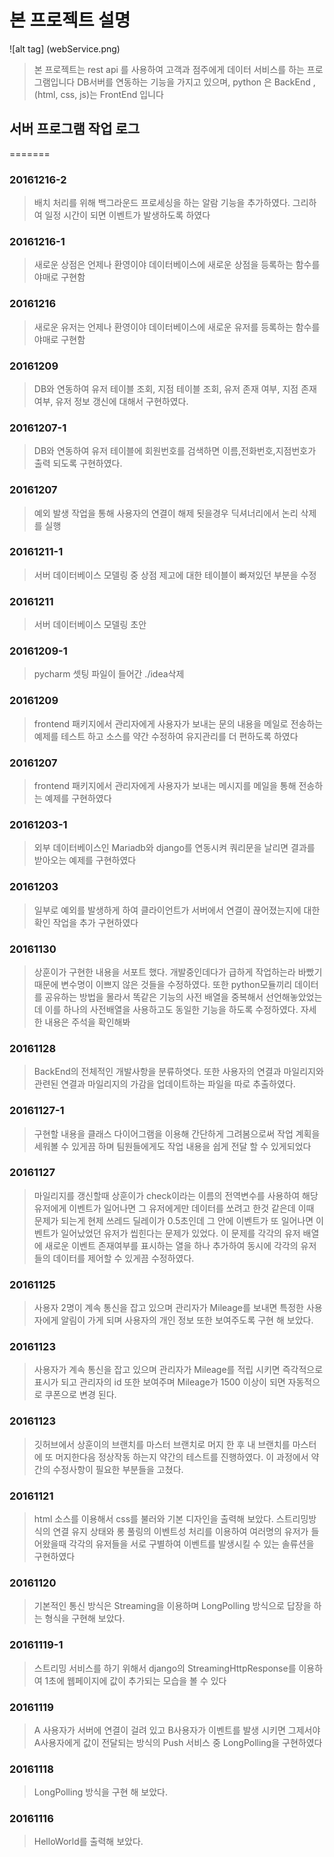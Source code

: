 ﻿# 본 프로젝트 설명 

![alt tag] (webService.png)

> 본 프로젝트는 rest api 를 사용하여 고객과 점주에게 데이터 서비스를 하는 프로그램입니다 DB서버를 연동하는 기능을 가지고 있으며, python 은 BackEnd , (html, css, js)는 FrontEnd 입니다

## 서버 프로그램 작업 로그
=======

### 20161216-2
>배치 처리를 위해 백그라운드 프로세싱을 하는 알람 기능을 추가하였다. 그리하여 일정 시간이 되면 이벤트가 발생하도록 하였다

### 20161216-1
>새로운 상점은 언제나 환영이야
>데이터베이스에 새로운 상점을 등록하는 함수를 야매로 구현함

### 20161216
>새로운 유저는 언제나 환영이야
>데이터베이스에 새로운 유저를 등록하는 함수를 야매로 구현함

### 20161209
>DB와 연동하여 유저 테이블 조회, 지점 테이블 조회, 유저 존재 여부, 지점 존재 여부, 유저 정보 갱신에 대해서 구현하였다.

### 20161207-1
>DB와 연동하여 유저 테이블에 회원번호를 검색하면 이름,전화번호,지점번호가 출력 되도록 구현하였다.

### 20161207
>예외 발생 작업을 통해 사용자의 연결이 해제 됫을경우 딕셔너리에서 논리 삭제를 실행

### 20161211-1
>서버 데이터베이스 모델링 중 상점 제고에 대한 테이블이 빠져있던 부분을 수정

### 20161211
>서버 데이터베이스 모델링 초안

### 20161209-1
>pycharm 셋팅 파일이 들어간 ./idea삭제 

### 20161209
>frontend 패키지에서 관리자에게 사용자가 보내는 문의 내용을 메일로 전송하는 예제를 테스트 하고 소스를 약간 수정하여 유지관리를 더 편하도록 하였다

### 20161207
>frontend 패키지에서 관리자에게 사용자가 보내는 메시지를 메일을 통해 전송하는 예제를 구현하였다

### 20161203-1
>외부 데이터베이스인 Mariadb와 django를 연동시켜 쿼리문을 날리면 결과를 받아오는 예제를 구현하였다

### 20161203
>일부로 예외를 발생하게 하여 클라이언트가 서버에서 연결이 끊어졌는지에 대한 확인 작업을 추가 구현하였다

### 20161130
>상훈이가 구현한 내용을 서포트 했다. 개발중인데다가 급하게 작업하는라 바빴기 때문에 변수명이 이쁘지 않은 것들을 수정하였다. 또한 python모듈끼리 데이터를 공유하는 방법을
몰라서 똑같은 기능의 사전 배열을 중복해서 선언해놓았었는데 이를 하나의 사전배열을 사용하고도 동일한 기능을 하도록 수정하였다. 자세한 내용은 주석을 확인해봐

### 20161128
>BackEnd의 전체적인 개발사항을 분류하엿다. 또한 사용자의 연결과 마일리지와 관련된 연결과 마일리지의 가감을 업데이트하는 파일을 따로 추출하였다.

### 20161127-1
>구현할 내용을 클래스 다이어그램을 이용해 간단하게 그려봄으로써 작업 계획을 세워볼 수 있게끔 하며 팀원들에게도 작업 내용을 쉽게 전달 할 수 있게되었다

### 20161127
>마일리지를 갱신할때 상훈이가 check이라는 이름의 전역변수를 사용하여 해당 유저에게 이벤트가 일어나면 그 유저에게만 데이터를 쏘려고 한것 같은데 이때 문제가 되는게 현제 쓰레드 딜레이가 0.5초인데 그 안에 이벤트가 또 일어나면 이벤트가 일어났었던 유저가 씹힌다는 문제가 있었다. 이 문제를 각각의 유저 배열에 새로운 이벤트 존재여부를 표시하는 열을 하나 추가하여 동시에 각각의 유저들의 데이터를 제어할 수 있게끔 수정하였다.

### 20161125
>사용자 2명이 계속 통신을 잡고 있으며 관리자가 Mileage를 보내면 특정한 사용자에게 알림이 가게 되며 사용자의 개인 정보 또한 보여주도록 구현 해 보았다.

### 20161123
>사용자가 계속 통신을 잡고 있으며 관리자가 Mileage를 적립 시키면 즉각적으로 표시가 되고 관리자의 id 또한 보여주며 Mileage가 1500 이상이 되면 자동적으로 쿠폰으로 변경 된다.

### 20161123
>깃허브에서 상훈이의 브랜치를 마스터 브랜치로 머지 한 후 내 브랜치를 마스터에 또 머지한다음 정상작동 하는지 약간의 테스트를 진행하였다. 이 과정에서 약간의 수정사항이 필요한 부분들을 고쳤다.

### 20161121
>html 소스를 이용해서 css를 불러와 기본 디자인을 출력해 보았다.
>스트리밍방식의 연결 유지 상태와 롱 풀링의 이벤트성 처리를 이용하여 여러명의 유저가 들어왔을때 각각의 유저들을 서로 구별하여 이벤트를 발생시킬 수 있는 솔류션을 구현하였다

### 20161120
>기본적인 통신 방식은 Streaming을 이용하며 LongPolling 방식으로 답장을 하는 형식을 구현해 보았다.

### 20161119-1
>스트리밍 서비스를 하기 위해서 django의 StreamingHttpResponse를 이용하여 1초에 웹페이지에 값이 추가되는 모습을 볼 수 있다

### 20161119
>A 사용자가 서버에 연결이 걸려 있고 B사용자가 이벤트를 발생 시키면 그제서야 A사용자에게 값이 전달되는 방식의 Push 서비스 중 LongPolling을 구현하였다

### 20161118
>LongPolling 방식을 구현 해 보았다.

### 20161116

>HelloWorld를 출력해 보았다.
